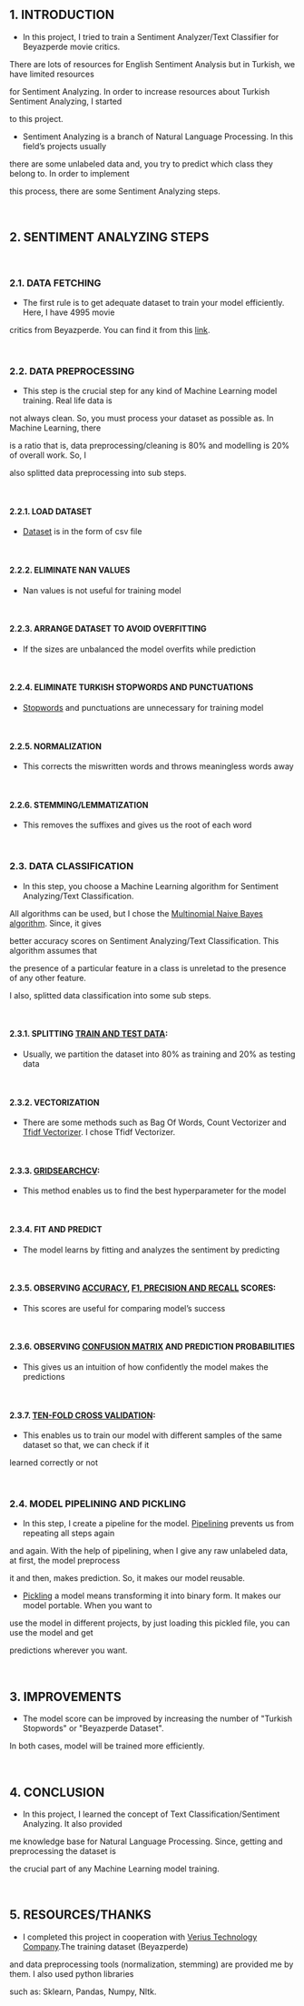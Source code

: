 ## 1. INTRODUCTION

*   In this project, I tried to train a Sentiment Analyzer/Text Classifier for Beyazperde movie critics.

There are lots of resources for English Sentiment Analysis but in Turkish, we have limited resources 

for Sentiment Analyzing. In order to increase resources about Turkish Sentiment Analyzing, I started 

to this project. 


*   Sentiment Analyzing is a branch of Natural Language Processing. In this field’s projects usually 

there are some unlabeled data and, you try to predict which class they belong to. In order to implement 

this process, there are some Sentiment Analyzing steps.


<br>

## 2. SENTIMENT ANALYZING STEPS

<br>

### 2.1. DATA FETCHING

*   The first rule is to get adequate dataset to train your model efficiently. Here, I have 4995 movie 

critics from Beyazperde. You can find it from this [link](http://www.beyazperde.com/filmler/elestiriler-beyazperde/).


<br>

### 2.2. DATA PREPROCESSING

*   This step is the crucial step for any kind of Machine Learning model training. Real life data is 

not always clean. So, you must process your dataset as possible as. In Machine Learning, there 

is a ratio that is, data preprocessing/cleaning is 80% and modelling is 20% of overall work. So, I 

also splitted data preprocessing into sub steps. 


<br>

#### 2.2.1. LOAD DATASET
		
* [Dataset](https://github.com/slmttndrk/Turkish_Sentiment_Analysis_With_Multinomial_Naive_Bayes/blob/master/sample_beyazperde_dataset.csv) is in the form of csv file

<br>

#### 2.2.2. ELIMINATE NAN VALUES
		
*   Nan values is not useful for training model

<br>

#### 2.2.3. ARRANGE DATASET TO AVOID OVERFITTING

*   If the sizes are unbalanced the model overfits while prediction

<br>

#### 2.2.4. ELIMINATE TURKISH STOPWORDS AND PUNCTUATIONS

*   [Stopwords](https://github.com/slmttndrk/Turkish_Sentiment_Analysis_With_Multinomial_Naive_Bayes/blob/master/stopwords.txt) and punctuations are unnecessary for training model

<br>

#### 2.2.5. NORMALIZATION

*   This corrects the miswritten words and throws meaningless words away

<br>

#### 2.2.6. STEMMING/LEMMATIZATION

*   This removes the suffixes and gives us the root of each word


<br>

### 2.3. DATA CLASSIFICATION
	
*   In this step, you choose a Machine Learning algorithm for Sentiment Analyzing/Text Classification. 

All algorithms can be used, but I chose the [Multinomial Naive Bayes algorithm](https://scikit-learn.org/stable/modules/generated/sklearn.naive_bayes.MultinomialNB.html). Since, it gives 

better accuracy scores on Sentiment Analyzing/Text Classification. This algorithm assumes that 

the presence of a particular feature in a class is unreletad to the presence of any other feature. 

I also, splitted data classification into some sub steps.

<br>
	
#### 2.3.1. SPLITTING [TRAIN AND TEST DATA](https://scikit-learn.org/stable/modules/generated/sklearn.model_selection.train_test_split.html):

*   Usually, we partition the dataset into 80% as training and 20% as testing data

<br>
    
#### 2.3.2. VECTORIZATION

*   There are some methods such as Bag Of Words, Count Vectorizer and [Tfidf Vectorizer](https://scikit-learn.org/stable/modules/generated/sklearn.feature_extraction.text.TfidfVectorizer.html). I chose Tfidf Vectorizer.

<br>

#### 2.3.3. [GRIDSEARCHCV](https://scikit-learn.org/stable/modules/generated/sklearn.model_selection.GridSearchCV.html):

*   This method enables us to find the best hyperparameter for the model

<br>

#### 2.3.4. FIT AND PREDICT

*   The model learns by fitting and analyzes the sentiment by predicting

<br>
    
#### 2.3.5. OBSERVING [ACCURACY](https://scikit-learn.org/stable/modules/generated/sklearn.metrics.accuracy_score.html), [F1, PRECISION AND RECALL](https://scikit-learn.org/stable/modules/generated/sklearn.metrics.classification_report.html) SCORES:

*   This scores are useful for comparing model’s success

<br>
    
#### 2.3.6. OBSERVING [CONFUSION MATRIX](https://scikit-learn.org/stable/modules/generated/sklearn.metrics.confusion_matrix.html) AND PREDICTION PROBABILITIES

*   This gives us an intuition of how confidently the model makes the predictions

<br>
    
#### 2.3.7. [TEN-FOLD CROSS VALIDATION](https://scikit-learn.org/stable/modules/generated/sklearn.model_selection.cross_validate.html):

*   This enables us to train our model with different samples of the same dataset so that, we can check if it 
    
learned correctly or not


<br>

### 2.4. MODEL PIPELINING AND PICKLING

*   In this step, I create a pipeline for the model. [Pipelining](https://scikit-learn.org/stable/modules/generated/sklearn.pipeline.Pipeline.html) prevents us from repeating all steps again 

and again. With the help of pipelining, when I give any raw unlabeled data, at first, the model preprocess

it and then, makes prediction. So, it makes our model reusable.


*   [Pickling](https://scikit-learn.org/stable/modules/model_persistence.html) a model means transforming it into binary form. It makes our model portable. When you want to

use the model in different projects, by just loading this pickled file, you can use the model and get

predictions wherever you want. 


<br>


## 3. IMPROVEMENTS

*   The model score can be improved by increasing the number of "Turkish Stopwords" or "Beyazperde Dataset". 

In both cases, model will be trained more efficiently. 

<br> 


## 4. CONCLUSION

*   In this project, I learned the concept of Text Classification/Sentiment Analyzing. It also provided 

me knowledge base for Natural Language Processing. Since, getting and preprocessing the dataset is 

the crucial part of any Machine Learning model training. 


<br>


## 5. RESOURCES/THANKS

*   I completed this project in cooperation with [Verius Technology Company](https://verius.com.tr/).The training dataset (Beyazperde) 

and data preprocessing tools (normalization, stemming) are provided me by them. I also used python libraries 

such as: Sklearn, Pandas, Numpy, Nltk.


<br>


